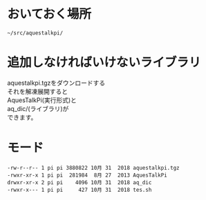 おいておく場所  
==============  
	~/src/aquestalkpi/

追加しなければいけないライブラリ  
================================  
aquestalkpi.tgzをダウンロードする  
それを解凍展開すると  
AquesTalkPi(実行形式)と  
aq_dic/(ライブラリ)が  
できます。  
  
モード  
======  
	-rw-r--r-- 1 pi pi 3880822 10月 31  2018 aquestalkpi.tgz
	-rwxr-xr-x 1 pi pi  281984  8月 27  2013 AquesTalkPi
	drwxr-xr-x 2 pi pi    4096 10月 31  2018 aq_dic
	-rwxr-x--- 1 pi pi     427 10月 31  2018 tes.sh

